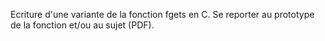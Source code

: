 Ecriture d'une variante de la fonction fgets en C.
Se reporter au prototype de la fonction et/ou au sujet (PDF).
